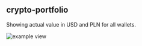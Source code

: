 ## crypto-portfolio

Showing actual value in USD and PLN for all wallets.

![example view](https://i.ibb.co/bvTwBdS/snaps.jpg)
